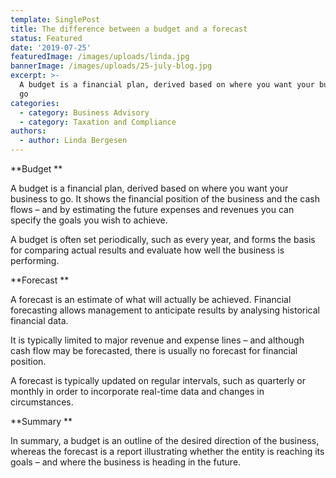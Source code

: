 ```yaml
---
template: SinglePost
title: The difference between a budget and a forecast
status: Featured
date: '2019-07-25'
featuredImage: /images/uploads/linda.jpg
bannerImage: /images/uploads/25-july-blog.jpg
excerpt: >-
  A budget is a financial plan, derived based on where you want your business to
  go
categories:
  - category: Business Advisory
  - category: Taxation and Compliance
authors:
  - author: Linda Bergesen
---
```

**Budget**

A budget is a financial plan, derived based on where you want your business to go. It shows the financial position of the business and the cash flows – and by estimating the future expenses and revenues you can specify the goals you wish to achieve. 

A budget is often set periodically, such as every year, and forms the basis for comparing actual results and evaluate how well the business is performing. 



**Forecast**

A forecast is an estimate of what will actually be achieved. Financial forecasting allows management to anticipate results by analysing historical financial data. 

It is typically limited to major revenue and expense lines – and although cash flow may be forecasted, there is usually no forecast for financial position. 

A forecast is typically updated on regular intervals, such as quarterly or monthly in order to incorporate real-time data and changes in circumstances. 



**Summary**

In summary, a budget is an outline of the desired direction of the business, whereas the forecast is a report illustrating whether the entity is reaching its goals – and where the business is heading in the future.
